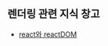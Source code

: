 ## 렌더링 관련 지식 창고

- [react와 reactDOM](https://github.com/byhhh2/helloworld/blob/main/React/%EB%A0%8C%EB%8D%94%EB%A7%81/react%EC%99%80%20reactDOM.md)
